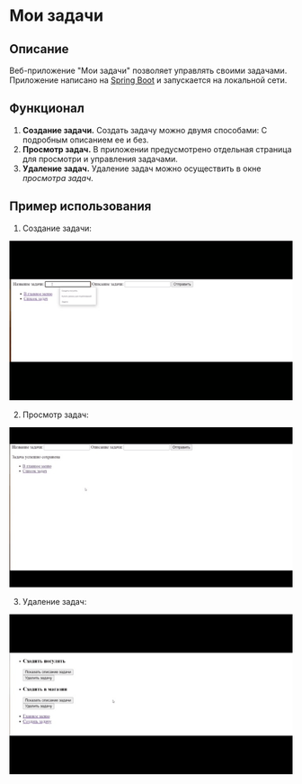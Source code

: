 # Мои задачи
## Описание
Веб-приложение "Мои задачи" позволяет управлять своими задачами. Приложение написано на [Spring Boot](https://spring.io/projects/spring-boot) и запускается на локальной сети.
## Функционал
1. **Создание задачи.** Создать задачу можно двумя способами: С подробным описанием ее и без.
2. **Просмотр задач.** В приложении предусмотрено отдельная страница для просмотри и управления задачами.
3. **Удаление задач.** Удаление задач можно осуществить в окне *просмотра задач*.
## Пример использования
1. Создание задачи:


![гиф создания задачи](https://github.com/NikitaPlatonov/My-Tasks/blob/master/gifs/20230711_173145.gif)


2. Просмотр задач: 


![гиф анимация просмотра задач](https://github.com/NikitaPlatonov/My-Tasks/blob/master/gifs/20230711_173034.gif)


3. Удаление задач:


![гиф удаления задач](https://github.com/NikitaPlatonov/My-Tasks/blob/master/gifs/удаление.gif)
